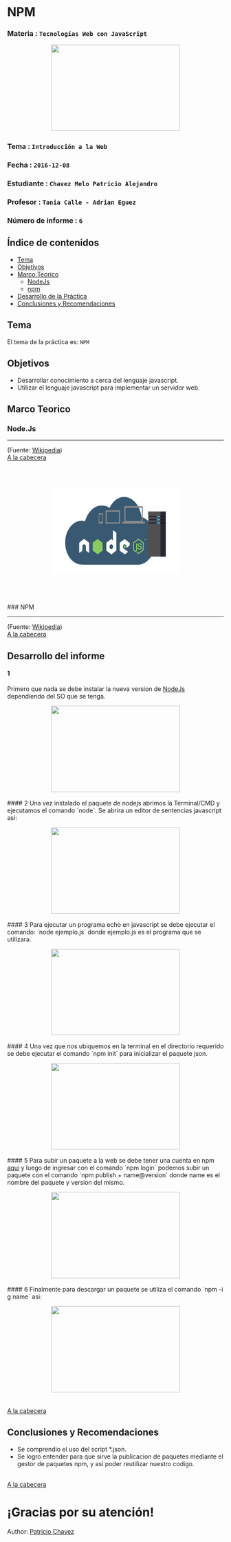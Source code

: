 # NPM

### Materia : `Tecnologías Web con JavaScript`

<p align="center">
<img src="http://www.javatpoint.com/images/javascript/javascript_logo.png" width="300" height="200">
</p>

### Tema : `Introducción a la Web` 
### Fecha : `2016-12-08`
### Estudiante : `Chavez Melo Patricio Alejandro`
### Profesor : `Tania Calle - Adrian Eguez`
### Número de informe : `6`

<a name="cabecera"></a>
## Índice de contenidos


- <a href="#tema">Tema</a>
- <a href="#objetivos">Objetivos</a>
- <a href="#marco-teorico">Marco Teorico</a>
  * <a href="#node">NodeJs</a>
  * <a href="#npm">npm</a>
- <a href="#desarrollo">Desarrollo de la Práctica</a>
- <a href="#conrec">Conclusiones y Recomendaciones</a> 

<a name="tema"></a>
## Tema
El tema de la práctica es: `NPM`

<a name="objetivos"></a>
## Objetivos

- Desarrollar conocimiento a cerca del lenguaje javascript.
- Utilizar el lenguaje javascript para implementar un servidor web.

<a name="marco-teorico"></a>
## Marco Teorico
<a name="node"></a>
### Node.Js

-------------------------------------------------------------------------

(Fuente: [Wikipedia](https://es.wikipedia.org/wiki/World_Wide_Web))
<br>
<a href="#cabecera">A la cabecera</a>

<br><br>
<p align="center">
<img src="https://github.com/PatricioAlejandro/Tec_Web_Js/blob/nodejs%230/informe/img/nodejs.png" width="300" height="200">
</p>
<br><br>
<br>
<a name="npm"></a>
### NPM

-------------------------------------------------------------------------


(Fuente: <a href="https://es.wikipedia.org/wiki/World_Wide_Web">Wikipedia</a>)
<br>
<a href="#cabecera">A la cabecera</a>


<a name="desarrollo"></a>
## Desarrollo del informe
#### 1 
Primero que nada se debe instalar la nueva version de <a href="">NodeJs</a> dependiendo del SO que se tenga.
<p align="center">
<img src="" width="300" height="200">
</p>
#### 2
Una vez instalado el paquete de nodejs abrimos la Terminal/CMD y ejecutamos el comando `node`. Se abrira un editor de sentencias javascript asi:
<p align="center">
<img src="" width="300" height="200">
</p>
#### 3
Para ejecutar un programa echo en javascript se debe ejecutar el comando: `node ejemplo.js` donde ejemplo.js es el programa que se utilizara.
<p align="center">
<img src="" width="300" height="200">
</p>
#### 4
Una vez que nos ubiquemos en la terminal en el directorio requerido se debe ejecutar el comando `npm init` para inicializar el paquete json. 
<p align="center">
<img src="" width="300" height="200">
</p>
#### 5
Para subir un paquete a la web se debe tener una cuenta en npm <a href="">aqui</a> y luego de ingresar con el comando  `npm login` podemos subir un paquete con el comando `npm publish + name@version` donde name es el nombre del paquete y version del mismo.
<p align="center">
<img src="" width="300" height="200">
</p>
#### 6
Finalmente para descargar un paquete se utiliza el comando `npm -i g name` asi:
<p align="center">
<img src="" width="300" height="200">
</p>

<br>
<a href="#cabecera">A la cabecera</a>



<a name="conrec"></a>
## Conclusiones y Recomendaciones

- Se comprendio el uso del script *.json.
- Se logro entender para que sirve la publicacion de paquetes mediante el gestor de paquetes npm, y asi poder reutilizar nuestro codigo.

<br>
<a href="#cabecera">A la cabecera</a>


# ¡Gracias por su atención!

Author: [Patricio Chavez](https://github.com/PatricioAlejandro)
